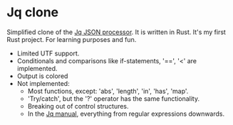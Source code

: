 # Jq clone
Simplified clone of the [Jq JSON processor](https://github.com/jqlang/jq). 
It is written in Rust. 
It's my first Rust project. For learning purposes and fun.

- Limited UTF support.
- Conditionals and comparisons like if-statements, '==', '<' are implemented. 
- Output is colored
- Not implemented:
    - Most functions, except: 'abs', 'length', 'in', 'has', 'map'.
    - 'Try/catch', but the '?' operator has the same functionality.
    - Breaking out of control structures.
    - In the [Jq manual](https://jqlang.github.io/jq/manual), everything from regular expressions downwards.